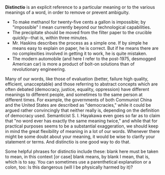 **Distinctio** is an explicit reference to a particular meaning or to the various meanings of a word, in order to remove or prevent ambiguity.

 - To make methanol for twenty-five cents a gallon is impossible; by "impossible" I mean currently beyond our technological capabilities.
 - The precipitate should be moved from the filter paper to the crucible quickly--that is, within three minutes.
 - Mr. Haskins describes the process as a simple one. If by simple he means easy to explain on paper, he is correct. But if he means there are no complexities involved in getting it to work, he is quite mistaken.
 - The modern automobile (and here I refer to the post-1975, desmogged American car) is more a product of bolt-on solutions than of revolutionary engineering.

Many of our words, like those of evaluation (better, failure high quality, efficient, unacceptable) and those referring to abstract concepts which are often debated (democracy, justice, equality, oppression) have different meanings to different people, and sometimes to the same person at different times. For example, the governments of both Communist China and the United States are described as "democracies," while it could be argued rather convincingly that neither really is, depending on the definition of democracy used. Semanticist S. I. Hayakawa even goes so far as to claim that "no word ever has exactly the same meaning twice," and while that for practical purposes seems to be a substantial exaggeration, we should keep in mind the great flexibility of meaning in a lot of our words. Whenever there might be some doubt about your meaning, it would be wise to clarify your statement or terms. And distinctio is one good way to do that.

Some helpful phrases for distinctio include these: blank here must be taken to mean, in this context [or case] blank means, by blank I mean, that is, which is to say. You can sometimes use a parenthetical explanation or a colon, too: Is this dangerous (will I be physically harmed by it)?